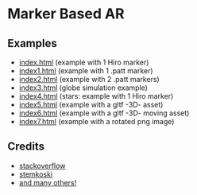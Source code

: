 # Marker Based AR

## Examples
* [index.html](index.html) (example with 1 Hiro marker)
* [index1.html](index1.html) (example with 1 .patt marker)
* [index2.html](index2.html) (example with 2 .patt markers)
* [index3.html](index3.html) (globe simulation example)
* [index4.html](index4.html) (stars: example with 1 Hiro marker)
* [index5.html](index5.html) (example with a gltf -3D- asset)
* [index6.html](index6.html) (example with a gltf -3D- moving asset)
* [index7.html](index6.html) (example with a rotated png image)

## Credits
* [stackoverflow](https://stackoverflow.com)
* [stemkoski](https://stemkoski.github.io/AR.js-examples/index.html)
* [and many others!]()